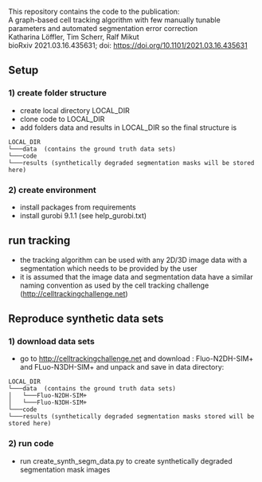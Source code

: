 This repository contains the code to the publication:  
 A graph-based cell tracking algorithm with few manually tunable parameters and automated segmentation error correction  
Katharina Löffler, Tim Scherr, Ralf Mikut  
bioRxiv 2021.03.16.435631; doi: https://doi.org/10.1101/2021.03.16.435631  

## Setup
### 1) create folder structure
- create local directory LOCAL_DIR
- clone code to LOCAL_DIR
- add folders data and results in LOCAL_DIR
so the final structure is  
```
LOCAL_DIR
└───data  (contains the ground truth data sets)
└───code
└───results (synthetically degraded segmentation masks will be stored here)
```

### 2) create environment
- install packages from requirements
- install gurobi 9.1.1 (see help_gurobi.txt)

## run tracking
- the tracking algorithm can be used with any 2D/3D image data with a segmentation which needs to be provided by the user
- it is assumed that the image data and segmentation data have a similar naming convention as used by the cell tracking challenge (http://celltrackingchallenge.net)


## Reproduce synthetic data sets
### 1) download data sets
- go to http://celltrackingchallenge.net
and download : Fluo-N2DH-SIM+ and FLuo-N3DH-SIM+ and unpack and save in data directory:
```
LOCAL_DIR
└───data  (contains the ground truth data sets)
│   └───Fluo-N2DH-SIM+
│   └───Fluo-N3DH-SIM+
└───code
└───results (synthetically degraded segmentation masks stored will be stored here)
```

### 2) run code
- run create_synth_segm_data.py to create synthetically degraded segmentation mask images 

